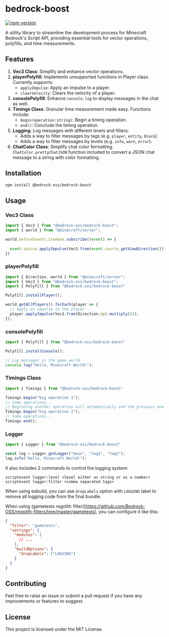 # bedrock-boost

[![npm version](https://badge.fury.io/js/@bedrock-oss%2Fbedrock-boost.svg)](https://badge.fury.io/js/@bedrock-oss%2Fbedrock-boost)

A utility library to streamline the development process for Minecraft Bedrock's Script API, providing essential tools for vector operations, polyfills, and time measurements.

## Features

1. **Vec3 Class**: Simplify and enhance vector operations.
2. **playerPolyfill**: Implements unsupported functions in Player class. Currently supports:
   - `applyImpulse`: Apply an impulse to a player.
   - `clearVelocity`: Clears the velocity of a player.
3. **consolePolyfill**: Enhance `console.log` to display messages in the chat as well.
4. **Timings Class**: Granular time measurement made easy. Functions include:
   - `begin(operation:string)`: Begin a timing operation.
   - `end()`: Conclude the timing operation.
5. **Logging**: Log messages with different levels and filters:
   - Adds a way to filter messages by tags (e.g. `player`, `entity`, `block`).
   - Adds a way to filter messages by levels (e.g. `info`, `warn`, `error`).
6. **ChatColor Class**: Simplify chat color formatting. `ChatColor.prettyChatJSON` function included to convert a JSON chat message to a string with color formatting.

## Installation

```bash
npm install @bedrock-oss/bedrock-boost
```

## Usage

### Vec3 Class

```typescript
import { Vec3 } from "@bedrock-oss/bedrock-boost";
import { world } from "@minecraft/server";

world.beforeEvents.itemUse.subscribe((event) => {
  
  event.source.applyImpulse(Vec3.from(event.source.getViewDirection()).setY(0).normalize().multiply(2));
})

```

### playerPolyfill

```typescript
import { Direction, world } from "@minecraft/server";
import { Vec3 } from "@bedrock-oss/bedrock-boost";
import { Polyfill } from "@bedrock-oss/bedrock-boost"

Polyfill.installPlayer();

world.getAllPlayers().forEach(player => {
  // Apply an impulse to the player
  player.applyImpulse(Vec3.from(Direction.Up).multiply(2));
});
```

### consolePolyfill

```typescript
import { Polyfill } from "@bedrock-oss/bedrock-boost"

Polyfill.installConsole();

// Log messages in the game world
console.log("Hello, Minecraft World!");
```

### Timings Class

```typescript
import { Timings } from "@bedrock-oss/bedrock-boost"

Timings.begin("big operation 1");
// Some operations...
// Beginning another operation will automatically end the previous one
Timings.begin("big operation 2");
// Some operations...
Timings.end();
```

### Logger

```typescript
import { Logger } from "@bedrock-oss/bedrock-boost"

const log = Logger.getLogger("main", "tag1", "tag2");
log.info("Hello, Minecraft World!");
```

It also includes 2 commands to control the logging system:
```
scriptevent logger:level <level either as string or as a number>
scriptevent logger:filter <comma separated tags>
```

When using esbuild, you can use `dropLabels` option with `LOGGING` label to remove all logging code from the final bundle.

When using (gametests regolith filter)[https://github.com/Bedrock-OSS/regolith-filters/tree/master/gametests], you can configure it like this:
```json
{
  "filter": "gametests",
  "settings": {
    "modules": [
      // ...
    ],
    "buildOptions": {
      "dropLabels": ["LOGGING"]
    }
  }
}
```

## Contributing

Feel free to raise an issue or submit a pull request if you have any improvements or features to suggest.

## License

This project is licensed under the MIT License.